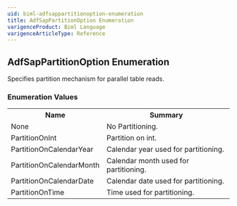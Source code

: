 ```yaml
---
uid: biml-adfsappartitionoption-enumeration
title: AdfSapPartitionOption Enumeration
varigenceProduct: Biml Language
varigenceArticleType: Reference
---
```


## AdfSapPartitionOption Enumeration<div class="LanguageSummary"><div class ="SummaryItem">Specifies partition mechanism for parallel table reads.</div></div><div class="EnumValueGroup">### Enumeration Values<table id="EnumValue" class="MemberList"><tbody><tr><th class="MemberNameColumnHeader">Name</th><th class="MemberSummaryColumnHeader">Summary</th></tr><tr class="cd0"><td class="MemberName">None</td><td class="MemberSummary"><div class ="SummaryItem">No Partitioning.</div> </td></tr><tr class="cd1"><td class="MemberName">PartitionOnInt</td><td class="MemberSummary"><div class ="SummaryItem">Partition on int.</div> </td></tr><tr class="cd0"><td class="MemberName">PartitionOnCalendarYear</td><td class="MemberSummary"><div class ="SummaryItem">Calendar year used for partitioning.</div> </td></tr><tr class="cd1"><td class="MemberName">PartitionOnCalendarMonth</td><td class="MemberSummary"><div class ="SummaryItem">Calendar month used for partitioning.</div> </td></tr><tr class="cd0"><td class="MemberName">PartitionOnCalendarDate</td><td class="MemberSummary"><div class ="SummaryItem">Calendar date used for partitioning.</div> </td></tr><tr class="cd1"><td class="MemberName">PartitionOnTime</td><td class="MemberSummary"><div class ="SummaryItem">Time used for partitioning.</div> </td></tr></tbody></table></div>